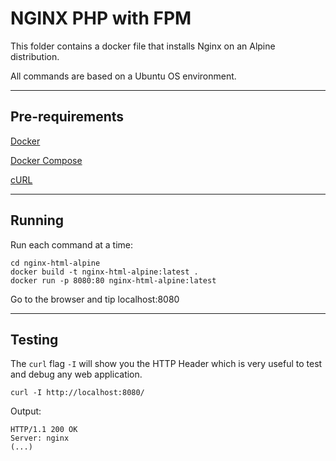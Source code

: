 # NGINX PHP with FPM

This folder contains a docker file that installs Nginx on an Alpine distribution.

All commands are based on a Ubuntu OS environment.

----------

## Pre-requirements

[Docker](https://docs.docker.com/engine/install/)

[Docker Compose](https://docs.docker.com/compose/install/)

[cURL](https://curl.se/)

----------


## Running

Run each command at a time:
```
cd nginx-html-alpine
docker build -t nginx-html-alpine:latest .
docker run -p 8080:80 nginx-html-alpine:latest
```

Go to the browser and tip localhost:8080

----------


## Testing

The `curl` flag `-I` will show you the HTTP Header which is very useful to test and debug any web application.

```
curl -I http://localhost:8080/
```

Output:
```
HTTP/1.1 200 OK
Server: nginx
(...)
```
